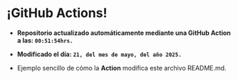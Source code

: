 # ¡GitHub Actions!
* **Repositorio actualizado automáticamente mediante una GitHub Action a las: `00:51:54hrs.`**
* **Modificado el día: `21, del mes de mayo, del año 2025.`**

* Ejemplo sencillo de cómo la **Action** modifica este archivo README.md.
